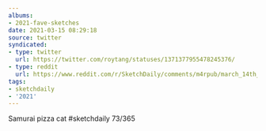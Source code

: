 ```yaml
---
albums:
- 2021-fave-sketches
date: 2021-03-15 08:29:18
source: twitter
syndicated:
- type: twitter
  url: https://twitter.com/roytang/statuses/1371377955478245376/
- type: reddit
  url: https://www.reddit.com/r/SketchDaily/comments/m4rpub/march_14th_samurai_pizza_cats/gqzs8lk/
tags:
- sketchdaily
- '2021'
---
```


Samurai pizza cat #sketchdaily 73/365
